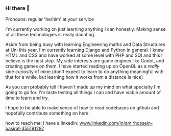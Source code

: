 ### Hi there 👋
Pronouns: regular 'he/him' at your service

I'm currently working on just learning anything I can honestly. Making sense of all these technologies is really daunting.

Aside from being busy with learning Engineering maths and Data Structures at Uni this year, I'm currently learning Django and Python in general. I knew HTML and CSS and have worked at some level with PHP and SQl and this I believe is the nest step.
My side interests are game engines like Godot, and creating games on them.
I have started reading up on OpenGL as a *really* side curiosity of mine.(don't expect to learn to do anything meaningful with that for a while, but learning how it works from a distance is nice)

As you can probably tell I haven't made up my mind on what specialty I'm going to go for. I'm taste testing all things I can and have viable amount of time to learn and try.

I hope to be able to make sense of how to read codebases on github and hopefully contribute something on here.

how to reach me:
I have a linkedin: www.linkedin.com/in/amirhossein-basirat-355191287
